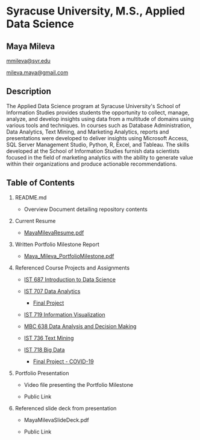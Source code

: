 # Syracuse University, M.S., Applied Data Science
## Maya Mileva

mmileva@syr.edu

mileva.maya@gmail.com

## Description
The Applied Data Science program at Syracuse University's School of Information Studies provides students the opportunity to collect, manage, analyze, and develop insights using data from a multitude of domains using various tools and techniques. In courses such as Database Administration, Data Analytics, Text Mining, and Marketing Analytics, reports and presentations were developed to deliver insights using Microsoft Access, SQL Server Management Studio, Python, R, Excel, and Tableau. The skills developed at the School of Information Studies furnish data scientists focused in the field of marketing analytics with the ability to generate value within their organizations and produce actionable recommendations.

## Table of Contents
1. README.md

    - Overview Document detailing repository contents
 
2. Current Resume

    - [MayaMilevaResume.pdf](https://github.com/MayaMM99/MSADS_Portfolio/blob/master/Current%20Resume/MayaMilevaResume.pdf)

3. Written Portfolio Milestone Report

    - [Maya_Mileva_PortfolioMilestone.pdf](https://github.com/MayaMM99/MSADS_Portfolio/blob/master/Written%20Portfolio%20Milestone%20Report/Maya_Mileva_PortfolioMilestone.pdf)
 
4. Referenced Course Projects and Assignments

    - [IST 687 Introduction to Data Science](https://github.com/MayaMM99/MSADS_Portfolio/tree/master/IST687_Introduction%20to%20Data%20%20Science)  
    
    - [IST 707 Data Analytics](https://github.com/MayaMM99/MSADS_Portfolio/tree/master/IST707_Data%20Analytics)
       - [Final Project](https://mayamm99.github.io/MSADS_Portfolio/)
    
    - [IST 719 Information Visualization](https://github.com/MayaMM99/MSADS_Portfolio/tree/master/IST719_Information%20Visualization)
    
    - [MBC 638 Data Analysis and Decision Making](https://github.com/MayaMM99/MSADS_Portfolio/tree/master/MBC638_Data%20Analysis%20and%20Decision%20Making)
    
    - [IST 736 Text Mining](https://github.com/MayaMM99/MSADS_Portfolio/tree/master/IST736_Text%20Mining)
    
    - [IST 718 Big Data](https://github.com/MayaMM99/IST-718)
      - [Final Project - COVID-19](https://covid-dash-manso.herokuapp.com/)
    
    
5. Portfolio Presentation  

    - Video file presenting the Portfolio Milestone
    
    - Public Link
    
6. Referenced slide deck from presentation

   - MayaMilevaSlideDeck.pdf

   - Public Link
    
